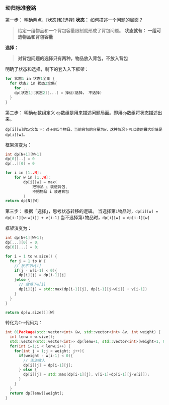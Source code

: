 ### 动归标准套路
第一步： 明确两点，[状态]和[选择]
**状态：**
如何描述一个问题的局面？
> 给定一组物品和一个背包容量限制就形成了背包问题。
> **状态就有： 一组可选物品和背包容量**

**选择：**
> **对背包问题的选择只有两种，物品放入背包，不放入背包**

明确了状态和选择，剩下的套入入下框架：
```cpp
for 状态1 in 状态1全集 {
  for 状态2 in 状态2全集{
    for ...
    dp[状态1][状态2][...] = 择优(选择， 不选择)
  }
}
```
第二步： 明确`dp`数组定义
`dp`数组是用来描述问题局面。即用`dp`数组将状态描述出来。
```
dp[i][w]的定义如下：对于前i个物品，当前背包的容量为w，这种情况下可以装的最大价值是dp[i][w]。
```
框架演变为：
```cpp
int dp[N+1][W+1]
dp[0][..] = 0
dp[..][0] = 0

for i in [1..N]:
    for w in [1..W]:
        dp[i][w] = max(
            把物品 i 装进背包,
            不把物品 i 装进背包
        )
return dp[N][W]
```
第三步： 根据「选择」，思考状态转移的逻辑。
当选择第`i`物品时，`dp[i][w] = dp[i-1][w-w[i]] + v[i-1]`
当不选择第`i`物品时，`dp[i][w] = dp[i-1][w]`

框架演变为：
```cpp
int dp[N+1][W+1];
dp[...][0] = 0;
dp[0][...] = 0;

for i = 1 to w.size() {
  for j = 1 to W {
    // 放不下w[i]
    if(j - w[i-1] < 0){
      dp[i][j] = dp[i-1][j]
    }else {
      // 放得下w[i]
      dp[i][j] = std::max(dp[i-1][j], dp[i-1][j-w[i]] + v[i-1])
    }
  }
}

return dp[w.size()][W]
```
转化为`C++`代码为：
```cpp
int 01Package(std::vector<int> &w, std::vector<int> &v, int weight) {
  int lenw = w.size();
  std::vector<std::vector<int>> dp(lenw+1, std::vector<int>(weight+1, 0));
  for(int i=1;i < lenw;i++) {
    for(int j = 1;j < weight; j++){
      if(weight - w[i-1] < 0){
        // 无法放入
        dp[i][j] = dp[i-1][j];
      } else {
        dp[i][j] = std::max(dp[i-1][j], v[i-1]+dp[i-1][j-w[i]]);
      }
    }
  }
  return dp[lenw][weight];
}

```

